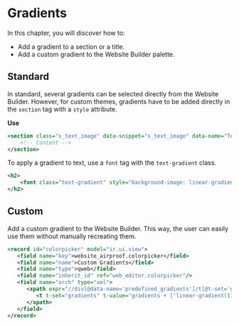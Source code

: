 # Gradients

In this chapter, you will discover how to:

- Add a gradient to a section or a title.
- Add a custom gradient to the Website Builder palette.

<a id="website-themes-gradients-standard"></a>

## Standard

In standard, several gradients can be selected directly from the Website Builder. However, for
custom themes, gradients have to be added directly in the `section` tag with a `style` attribute.

**Use**

```xml
<section class="s_text_image" data-snippet="s_text_image" data-name="Text - Image" style="background-image: linear-gradient(135deg, rgb(255, 204, 51) 0%, rgb(226, 51, 255) 100%) !important;">
    <!-- Content -->
</section>
```

To apply a gradient to text, use a `font` tag with the `text-gradient` class.

```xml
<h2>
    <font class="text-gradient" style="background-image: linear-gradient(135deg, rgb(203, 94, 238) 0%, rgb(75, 225, 236) 100%);">A Section Subtitle</font>
</h2>
```

<a id="website-themes-gradients-custom"></a>

## Custom

Add a custom gradient to the Website Builder. This way, the user can easily use them without
manually recreating them.

```xml
<record id="colorpicker" model="ir.ui.view">
   <field name="key">website_airproof.colorpicker</field>
   <field name="name">Custom Gradients</field>
   <field name="type">qweb</field>
   <field name="inherit_id" ref="web_editor.colorpicker"/>
   <field name="arch" type="xml">
      <xpath expr="//div[@data-name='predefined_gradients']/t[@t-set='gradients']" position="after">
         <t t-set="gradients" t-value="gradients + ['linear-gradient(135deg, rgb(203, 94, 238) 0%, rgb(75, 225, 236) 100%)']" />
      </xpath>
   </field>
</record>
```

